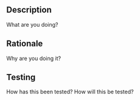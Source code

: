 ## Description
What are you doing?

## Rationale
Why are you doing it?

## Testing
How has this been tested?  How will this be tested?

